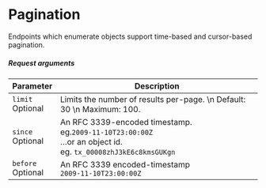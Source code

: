 # Pagination

Endpoints which enumerate objects support time-based and cursor-based pagination.

##### Request arguments

<span class="hide">Parameter</span> | <span class="hide">Description</span>
------------------------------------|--------------------------------------
`limit`<br><span class="label">Optional</span>|Limits the number of results per-page. \n Default: 30 \n Maximum: 100.
`since`<br><span class="label">Optional</span>|An RFC 3339-encoded timestamp.<br> eg.`2009-11-10T23:00:00Z`<br>…or an object id.<br>eg. `tx_00008zhJ3kE6c8kmsGUKgn`
`before`<br><span class="label">Optional</span>|An RFC 3339 encoded-timestamp<br>`2009-11-10T23:00:00Z`
